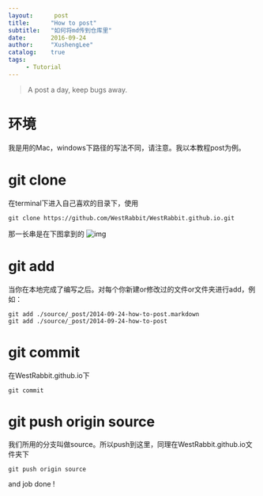 ```yaml
---
layout:      post
title:      "How to post"
subtitle:   "如何将md传到仓库里"
date:       2016-09-24
author:     "XushengLee"
catalog:    true
tags:
     - Tutorial
---
```


> A post a day, keep bugs away.

# 环境

我是用的Mac，windows下路径的写法不同，请注意。我以本教程post为例。

# git clone

在terminal下进入自己喜欢的目录下，使用

	git clone https://github.com/WestRabbit/WestRabbit.github.io.git

那一长串是在下图拿到的
![img](git-clone.png)

# git add

当你在本地完成了编写之后。对每个你新建or修改过的文件or文件夹进行add，例如：
	
	git add ./source/_post/2014-09-24-how-to-post.markdown
	git add ./source/_post/2014-09-24-how-to-post

# git commit

在WestRabbit.github.io下

	git commit

# git push origin source

我们所用的分支叫做source。所以push到这里，同理在WestRabbit.github.io文件夹下

	git push origin source 

and job done !
